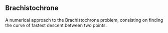 ## Brachistochrone

A numerical approach to the Brachistochrone problem, consisting on finding the curve of fastest descent between two points.
